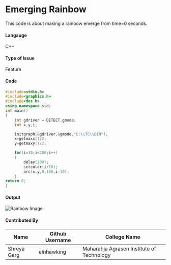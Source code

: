 # Emerging Rainbow
This code is about making a rainbow emerge from time=0 seconds.
#### Langauge
C++
#### Type of Issue
Feature 
#### Code
```C++
#include<stdio.h>
#include<graphics.h>
#include<dos.h>
using namespace std;
int main()
{
    int gdriver = DETECT,gmode;
    int x,y,i;

	initgraph(&gdriver,&gmode,"C:\\TC\\BIN");
	x=getmaxx()/2;
	y=getmaxy()/2;

	for(i=30;i<200;i++)
	{
		delay(100);
		setcolor(i/10);
		arc(x,y,0,180,i-10);
	}
return 0;
}
```
#### Output
![Rainbow Image](https://drive.google.com/file/d/1BMZbuWzrROUu0wjm0eleGJzrJbUcl7fH/view?usp=sharing)
#### Contributed By
| Name | Github Username | College Name|
| --- | --- | --- |
| Shreya Garg | einhawking | Maharahja Agrasen Institute of Technology |








